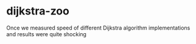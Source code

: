 # dijkstra-zoo
Once we measured speed of different Dijkstra algorithm implementations and results were quite shocking
